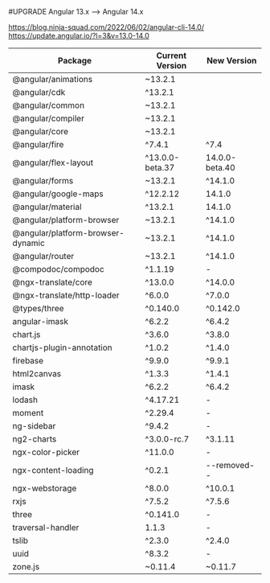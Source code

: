 #UPGRADE Angular 13.x --> Angular 14.x

https://blog.ninja-squad.com/2022/06/02/angular-cli-14.0/
https://update.angular.io/?l=3&v=13.0-14.0

<table>
    <thead>
        <tr>
            <th>Package</th>
            <th>Current Version</th>
            <th>New Version</th>
        </tr>
    </thead>
    <tbody>
        <tr>
           <td>@angular/animations</td>
           <td>~13.2.1</td>
           <td></td>
        </tr>
        <tr>
           <td>@angular/cdk</td>
           <td>^13.2.1</td>
           <td></td>
        </tr>
        <tr>
           <td>@angular/common</td>
           <td>~13.2.1</td>
           <td></td>
        </tr>
        <tr>
           <td>@angular/compiler</td>
           <td>~13.2.1</td>
           <td></td>
        </tr>
        <tr>
           <td>@angular/core</td>
           <td>~13.2.1</td>
           <td></td>
        </tr>
        <tr>
           <td>@angular/fire</td>
           <td>^7.4.1</td>
           <td>^7.4</td>
        </tr>
        <tr>
           <td>@angular/flex-layout</td>
           <td>^13.0.0-beta.37</td>
           <td>14.0.0-beta.40</td>
        </tr>
        <tr>
           <td>@angular/forms</td>
           <td>~13.2.1</td>
           <td>^14.1.0</td>
        </tr>
        <tr>
           <td>@angular/google-maps</td>
           <td>^12.2.12</td>
           <td>14.1.0</td>
        </tr>
        <tr>
           <td>@angular/material</td>
           <td>^13.2.1</td>
           <td>14.1.0</td>
        </tr>
        <tr>
           <td>@angular/platform-browser</td>
           <td>~13.2.1</td>
           <td>^14.1.0</td>
        </tr>
        <tr>
           <td>@angular/platform-browser-dynamic</td>
           <td>~13.2.1</td>
           <td>^14.1.0</td>
        </tr>
        <tr>
           <td>@angular/router</td>
           <td>~13.2.1</td>
           <td>^14.1.0</td>
        </tr>
        <tr>
           <td>@compodoc/compodoc</td>
           <td>^1.1.19</td>
           <td>-</td>
        </tr>
        <tr>
           <td>@ngx-translate/core</td>
           <td>^13.0.0</td>
           <td>^14.0.0</td>
        </tr>
        <tr>
           <td>@ngx-translate/http-loader</td>
           <td>^6.0.0</td>
           <td>^7.0.0</td>
        </tr>
        <tr>
           <td>@types/three</td>
           <td>^0.140.0</td>
           <td>^0.142.0</td>
        </tr>
        <tr>
           <td>angular-imask</td>
           <td>^6.2.2</td>
           <td>^6.4.2</td>
        </tr>
        <tr>
           <td>chart.js</td>
           <td>^3.6.0</td>
           <td>^3.8.0</td>
        </tr>
        <tr>
           <td>chartjs-plugin-annotation</td>
           <td>^1.0.2</td>
           <td>^1.4.0</td>
        </tr>
        <tr>
           <td>firebase</td>
           <td>^9.9.0</td>
           <td>^9.9.1</td>
        </tr>
        <tr>
           <td>html2canvas</td>
           <td>^1.3.3</td>
           <td>^1.4.1</td>
        </tr>
        <tr>
           <td>imask</td>
           <td>^6.2.2</td>
           <td>^6.4.2</td>
        </tr>
        <tr>
           <td>lodash</td>
           <td>^4.17.21</td>
           <td>-</td>
        </tr>
        <tr>
           <td>moment</td>
           <td>^2.29.4</td>
           <td>-</td>
        </tr>
        <tr>
           <td>ng-sidebar</td>
           <td>^9.4.2</td>
           <td>-</td>
        </tr>
        <tr>
           <td>ng2-charts</td>
           <td>^3.0.0-rc.7</td>
           <td>^3.1.11</td>
        </tr>
        <tr>
           <td>ngx-color-picker</td>
           <td>^11.0.0</td>
           <td>-</td>
        </tr>
        <tr>
           <td>ngx-content-loading</td>
           <td>^0.2.1</td>
           <td>--removed--</td>
        </tr>
        <tr>
           <td>ngx-webstorage</td>
           <td>^8.0.0</td>
           <td>^10.0.1</td>
        </tr>
        <tr>
           <td>rxjs</td>
           <td>^7.5.2</td>
           <td>^7.5.6</td>
        </tr>
        <tr>
           <td>three</td>
           <td>^0.141.0</td>
           <td>-</td>
        </tr>
        <tr>
           <td>traversal-handler</td>
           <td>1.1.3</td>
           <td>-</td>
        </tr>
        <tr>
           <td>tslib</td>
           <td>^2.3.0</td>
           <td>^2.4.0</td>
        </tr>
        <tr>
           <td>uuid</td>
           <td>^8.3.2</td>
           <td>-</td>
        </tr>
        <tr>
           <td>zone.js</td>
           <td>~0.11.4</td>
           <td>~0.11.7</td>
        </tr>
    </tbody>
</table>
